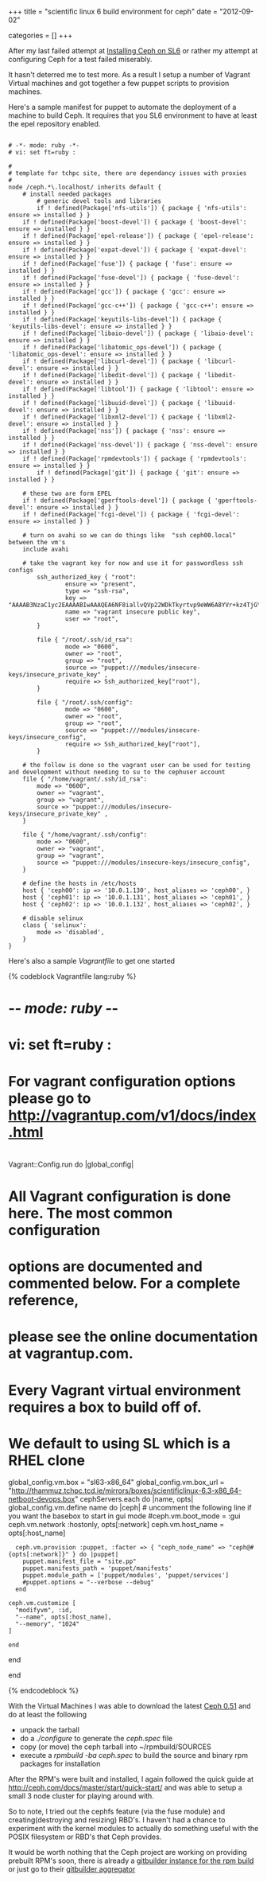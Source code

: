+++
title = "scientific linux 6 build environment for ceph"
date = "2012-09-02"


categories = []
+++

After my last failed attempt at [Installing Ceph on
SL6](/2012/07/06/installing-ceph-on-sl6/) or rather my attempt at
configuring Ceph for a test failed miserably.

It hasn't deterred me to test more. As a result I setup a number of
Vagrant Virtual machines and got together a few puppet scripts to
provision machines.

Here's a sample manifest for puppet to automate the deployment of a
machine to build Ceph. It requires that you SL6 environment to have at
least the epel repository enabled.

<pre><code>
# -*- mode: ruby -*-
# vi: set ft=ruby :

#
# template for tchpc site, there are dependancy issues with proxies
#
node /ceph.*\.localhost/ inherits default {
	# install needed packages
        # generic devel tools and libraries
        if ! defined(Package['nfs-utils']) { package { 'nfs-utils': ensure =&gt; installed } }
	if ! defined(Package['boost-devel']) { package { 'boost-devel': ensure =&gt; installed } }
	if ! defined(Package['epel-release']) { package { 'epel-release': ensure =&gt; installed } }
	if ! defined(Package['expat-devel']) { package { 'expat-devel': ensure =&gt; installed } }
	if ! defined(Package['fuse']) { package { 'fuse': ensure =&gt; installed } }
	if ! defined(Package['fuse-devel']) { package { 'fuse-devel': ensure =&gt; installed } }
	if ! defined(Package['gcc']) { package { 'gcc': ensure =&gt; installed } }
	if ! defined(Package['gcc-c++']) { package { 'gcc-c++': ensure =&gt; installed } }
	if ! defined(Package['keyutils-libs-devel']) { package { 'keyutils-libs-devel': ensure =&gt; installed } }
	if ! defined(Package['libaio-devel']) { package { 'libaio-devel': ensure =&gt; installed } }
	if ! defined(Package['libatomic_ops-devel']) { package { 'libatomic_ops-devel': ensure =&gt; installed } }
	if ! defined(Package['libcurl-devel']) { package { 'libcurl-devel': ensure =&gt; installed } }
	if ! defined(Package['libedit-devel']) { package { 'libedit-devel': ensure =&gt; installed } }
	if ! defined(Package['libtool']) { package { 'libtool': ensure =&gt; installed } }
	if ! defined(Package['libuuid-devel']) { package { 'libuuid-devel': ensure =&gt; installed } }
	if ! defined(Package['libxml2-devel']) { package { 'libxml2-devel': ensure =&gt; installed } }
	if ! defined(Package['nss']) { package { 'nss': ensure =&gt; installed } }
	if ! defined(Package['nss-devel']) { package { 'nss-devel': ensure =&gt; installed } }
	if ! defined(Package['rpmdevtools']) { package { 'rpmdevtools': ensure =&gt; installed } }
        if ! defined(Package['git']) { package { 'git': ensure =&gt; installed } }

	# these two are form EPEL
	if ! defined(Package['gperftools-devel']) { package { 'gperftools-devel': ensure =&gt; installed } }
	if ! defined(Package['fcgi-devel']) { package { 'fcgi-devel': ensure =&gt; installed } }

	# turn on avahi so we can do things like  "ssh ceph00.local" between the vm's
	include avahi

	# take the vagrant key for now and use it for passwordless ssh configs
        ssh_authorized_key { "root":
                ensure =&gt; "present",
                type =&gt; "ssh-rsa",
                key =&gt; "AAAAB3NzaC1yc2EAAAABIwAAAQEA6NF8iallvQVp22WDkTkyrtvp9eWW6A8YVr+kz4TjGYe7gHzIw+niNltGEFHzD8+v1I2YJ6oXevct1YeS0o9HZyN1Q9qgCgzUFtdOKLv6IedplqoPkcmF0aYet2PkEDo3MlTBckFXPITAMzF8dJSIFo9D8HfdOV0IAdx4O7PtixWKn5y2hMNG0zQPyUecp4pzC6kivAIhyfHilFR61RGL+GPXQ2MWZWFYbAGjyiYJnAmCP3NOTd0jMZEnDkbUvxhMmBYSdETk1rRgm+R4LOzFUGaHqHDLKLX+FIPKcF96hrucXzcWyLbIbEgE98OHlnVYCzRdK8jlqm8tehUc9c9WhQ==",
                name =&gt; "vagrant insecure public key",
                user =&gt; "root",
        }

        file { "/root/.ssh/id_rsa":
                mode =&gt; "0600",
                owner =&gt; "root",
                group =&gt; "root",
                source =&gt; "puppet:///modules/insecure-keys/insecure_private_key" ,
                require =&gt; Ssh_authorized_key["root"],
        }

        file { "/root/.ssh/config":
                mode =&gt; "0600",
                owner =&gt; "root",
                group =&gt; "root",
                source =&gt; "puppet:///modules/insecure-keys/insecure_config",
                require =&gt; Ssh_authorized_key["root"],
        }

	# the follow is done so the vagrant user can be used for testing and development without needing to su to the cephuser account
	file { "/home/vagrant/.ssh/id_rsa":
		mode =&gt; "0600",
		owner =&gt; "vagrant",
		group =&gt; "vagrant",
		source =&gt; "puppet:///modules/insecure-keys/insecure_private_key" ,
	}

	file { "/home/vagrant/.ssh/config":
		mode =&gt; "0600",
		owner =&gt; "vagrant",
		group =&gt; "vagrant",
		source =&gt; "puppet:///modules/insecure-keys/insecure_config",
	}

	# define the hosts in /etc/hosts
	host { 'ceph00': ip =&gt; '10.0.1.130', host_aliases =&gt; 'ceph00', }
	host { 'ceph01': ip =&gt; '10.0.1.131', host_aliases =&gt; 'ceph01', }
	host { 'ceph02': ip =&gt; '10.0.1.132', host_aliases =&gt; 'ceph02', }

	# disable selinux
	class { 'selinux':
		mode =&gt; 'disabled',
	}
}
</code></pre>

Here's also a sample _Vagrantfile_ to get one started

{% codeblock Vagrantfile lang:ruby %}
# -*- mode: ruby -*-
# vi: set ft=ruby :

#
# For vagrant configuration options please go to http://vagrantup.com/v1/docs/index.html
#

Vagrant::Config.run do |global_config|
  # All Vagrant configuration is done here. The most common configuration
  # options are documented and commented below. For a complete reference,
  # please see the online documentation at vagrantup.com.

  # Every Vagrant virtual environment requires a box to build off of.
  # We default to using SL which is a RHEL clone
  global_config.vm.box = "sl63-x86_64"
  global_config.vm.box_url = "http://thammuz.tchpc.tcd.ie/mirrors/boxes/scientificlinux-6.3-x86_64-netboot-devops.box"
  cephServers.each do |name, opts|
    global_config.vm.define name do |ceph|
      # uncomment the following line if you want the basebox to start in gui mode
      #ceph.vm.boot_mode = :gui
      ceph.vm.network :hostonly, opts[:network]
      ceph.vm.host_name = opts[:host_name]

      ceph.vm.provision :puppet, :facter => { "ceph_node_name" => "ceph@#{opts[:network]}" } do |puppet|
        puppet.manifest_file = "site.pp"
        puppet.manifests_path = 'puppet/manifests'
        puppet.module_path = ['puppet/modules', 'puppet/services']
        #puppet.options = "--verbose --debug"
      end

    ceph.vm.customize [
      "modifyvm", :id,
      "--name", opts[:host_name],
      "--memory", "1024"
    ]

    end
  end

end

{% endcodeblock %}

With the Virtual Machines I was able to download the latest [Ceph
0.51](http://www.ceph.com/download/ceph-0.51.tar.bz2) and do at least
the following

* unpack the tarball
* do a _./configure_ to generate the _ceph.spec_ file
* copy (or move) the ceph tarball into ~/rpmbuild/SOURCES
* execute a _rpmbuild -ba ceph.spec_ to build the source and binary rpm packages for installation

After the RPM's were built and installed, I again followed the quick
guide at <http://ceph.com/docs/master/start/quick-start/> and was able
to setup a small 3 node cluster for playing around with.

So to note, I tried out the cephfs feature (via the fuse module) and
creating(destroying and resizing) RBD's. I haven't had a chance to
experiment with the kernel modules to actually do something useful with
the POSIX filesystem or RBD's that Ceph provides.

It would be worth nothing that the Ceph project are working on providing
prebuilt RPM's soon, there is already a [gitbuilder instance for the rpm
build](http://ceph.com/gitbuilder-centos6-rpm-amd64/) or just go to their
[gitbuilder aggregator](http://ceph.com/gitbuilder.cgi)
